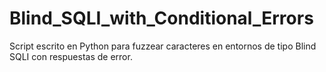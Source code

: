 # Blind_SQLI_with_Conditional_Errors

Script escrito en Python para fuzzear caracteres en entornos de tipo Blind SQLI con respuestas de error. 
